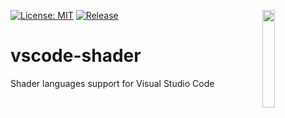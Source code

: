 <a href="#"><img align="right" src="https://raw.githubusercontent.com/shader-ls/shader-language-server/master/etc/logo.png" width="20%"></a>

[![License: MIT](https://img.shields.io/badge/License-MIT-green.svg)](https://opensource.org/licenses/MIT)
[![Release](https://img.shields.io/github/tag/shader-ls/vscode-shader.svg?label=release&logo=github)](https://github.com/shader-ls/vscode-shader/releases/latest)

# vscode-shader
Shader languages support for Visual Studio Code
